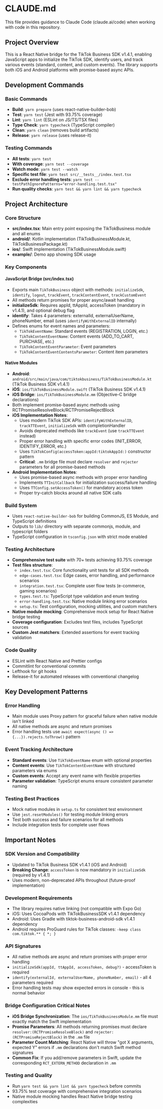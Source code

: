 # CLAUDE.md

This file provides guidance to Claude Code (claude.ai/code) when working with code in this repository.

## Project Overview

This is a React Native bridge for the TikTok Business SDK v1.4.1, enabling JavaScript apps to initialize the TikTok SDK, identify users, and track various events (standard, content, and custom events). The library supports both iOS and Android platforms with promise-based async APIs.

## Development Commands

### Basic Commands
- **Build**: `yarn prepare` (uses react-native-builder-bob)
- **Test**: `yarn test` (Jest with 93.75% coverage)
- **Lint**: `yarn lint` (ESLint on JS/TS/TSX files)
- **Type Check**: `yarn typecheck` (TypeScript compiler)
- **Clean**: `yarn clean` (removes build artifacts)
- **Release**: `yarn release` (uses release-it)

### Testing Commands
- **All tests**: `yarn test`
- **With coverage**: `yarn test --coverage`
- **Watch mode**: `yarn test --watch`
- **Specific test file**: `yarn test src/__tests__/index.test.tsx`
- **Exclude error handling tests**: `yarn test --testPathIgnorePatterns="error-handling.test.tsx"`
- **Run quality checks**: `yarn test && yarn lint && yarn typecheck`

## Project Architecture

### Core Structure
- **src/index.tsx**: Main entry point exposing the TikTokBusiness module and all enums
- **android/**: Kotlin implementation (TikTokBusinessModule.kt, TikTokBusinessPackage.kt)
- **ios/**: Swift implementation (TikTokBusinessModule.swift)
- **example/**: Demo app showing SDK usage

### Key Components

#### JavaScript Bridge (src/index.tsx)
- Exports main `TikTokBusiness` object with methods: `initializeSdk`, `identify`, `logout`, `trackEvent`, `trackContentEvent`, `trackCustomEvent`
- All methods return promises for proper async/await handling
- **initializeSdk**: Requires appId, ttAppId, accessToken (mandatory in v1.4.1), and optional debug flag
- **identify**: Takes 4 parameters: externalId, externalUserName, phoneNumber, email (uses `identifyWithExternalID` internally)
- Defines enums for event names and parameters:
  - `TikTokEventName`: Standard events (REGISTRATION, LOGIN, etc.)
  - `TikTokContentEventName`: Content events (ADD_TO_CART, PURCHASE, etc.)
  - `TikTokContentEventParameter`: Event parameters
  - `TikTokContentEventContentsParameter`: Content item parameters

#### Native Modules
- **Android**: `android/src/main/java/com/tiktokbusiness/TikTokBusinessModule.kt` (TikTok Business SDK v1.4.1)
- **iOS**: `ios/TikTokBusinessModule.swift` (TikTok Business SDK v1.4.1)
- **iOS Bridge**: `ios/TikTokBusinessModule.mm` (Objective-C bridge declarations)
- Both implement promise-based async methods using RCTPromiseResolveBlock/RCTPromiseRejectBlock
- **iOS Implementation Notes**:
  - Uses modern TikTok SDK APIs: `identifyWithExternalID`, `trackTTEvent`, `initializeSdk` with completionHandler
  - Avoids deprecated methods like `trackEvent` (use `trackTTEvent` instead)
  - Proper error handling with specific error codes (INIT_ERROR, IDENTIFY_ERROR, etc.)
  - Uses `TikTokConfig(accessToken:appId:tiktokAppId:)` constructor pattern
  - **Critical**: `.mm` bridge file must declare `resolver` and `rejecter` parameters for all promise-based methods
- **Android Implementation Notes**:
  - Uses promise-based async methods with proper error handling
  - Implements `TTInitCallback` for initialization success/failure handling
  - Uses `TTConfig.setAccessToken()` for mandatory access token
  - Proper try-catch blocks around all native SDK calls

### Build System
- Uses `react-native-builder-bob` for building CommonJS, ES Module, and TypeScript definitions
- Outputs to `lib/` directory with separate commonjs, module, and typescript folders
- TypeScript configuration in `tsconfig.json` with strict mode enabled

### Testing Architecture
- **Comprehensive test suite** with 70+ tests achieving 93.75% coverage
- **Test files structure**:
  - `index.test.tsx`: Core functionality unit tests for all SDK methods
  - `edge-cases.test.tsx`: Edge cases, error handling, and performance scenarios
  - `integration.test.tsx`: Complete user flow tests (e-commerce, gaming scenarios)
  - `types.test.ts`: TypeScript type validation and enum testing
  - `error-handling.test.tsx`: Native module linking error scenarios
  - `setup.ts`: Test configuration, mocking utilities, and custom matchers
- **Native module mocking**: Comprehensive mock setup for React Native bridge testing
- **Coverage configuration**: Excludes test files, includes TypeScript sources
- **Custom Jest matchers**: Extended assertions for event tracking validation

### Code Quality
- ESLint with React Native and Prettier configs
- Commitlint for conventional commits
- Lefthook for git hooks
- Release-it for automated releases with conventional changelog

## Key Development Patterns

### Error Handling
- Main module uses Proxy pattern for graceful failure when native module isn't linked
- All native methods are async and return promises
- Error handling tests use `await expect(async () => {...}).rejects.toThrow()` pattern

### Event Tracking Architecture
- **Standard events**: Use `TikTokEventName` enum with optional properties
- **Content events**: Use `TikTokContentEventName` with structured parameters via enums
- **Custom events**: Accept any event name with flexible properties
- **Parameter validation**: TypeScript enums ensure consistent parameter naming

### Testing Best Practices
- Mock native modules in `setup.ts` for consistent test environment
- Use `jest.resetModules()` for testing module linking errors
- Test both success and failure scenarios for all methods
- Include integration tests for complete user flows

## Important Notes

### SDK Version and Compatibility
- Updated to TikTok Business SDK v1.4.1 (iOS and Android)
- **Breaking Change**: `accessToken` is now mandatory in `initializeSdk` (required by v1.4.1)
- Uses modern, non-deprecated APIs throughout (future-proof implementation)

### Development Requirements
- The library requires native linking (not compatible with Expo Go)
- iOS: Uses CocoaPods with TikTokBusinessSDK v1.4.1 dependency
- Android: Uses Gradle with tiktok-business-android-sdk v1.4.1 dependency
- Android requires ProGuard rules for TikTok classes: `-keep class com.tiktok.** { *; }`

### API Signatures
- All native methods are async and return promises with proper error handling
- `initializeSdk(appId, ttAppId, accessToken, debug?)` - accessToken is required
- `identify(externalId, externalUserName, phoneNumber, email)` - all 4 parameters required
- Error handling tests may show expected errors in console - this is normal behavior

### Bridge Configuration Critical Notes
- **iOS Bridge Synchronization**: The `ios/TikTokBusinessModule.mm` file must exactly match the Swift implementation
- **Promise Parameters**: All methods returning promises must declare `resolver:(RCTPromiseResolveBlock)` and `rejecter:(RCTPromiseRejectBlock)` in the `.mm` file
- **Parameter Count Matching**: React Native will throw "got X arguments, expected Y" errors if `.mm` declarations don't match Swift method signatures
- **Common Fix**: If you add/remove parameters in Swift, update the corresponding `RCT_EXTERN_METHOD` declaration in `.mm`

### Testing and Quality
- Run `yarn test && yarn lint && yarn typecheck` before commits
- 93.75% test coverage with comprehensive integration scenarios
- Native module mocking handles React Native bridge testing complexities
